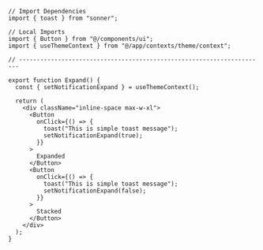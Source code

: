 ﻿```tsx
// Import Dependencies
import { toast } from "sonner";

// Local Imports
import { Button } from "@/components/ui";
import { useThemeContext } from "@/app/contexts/theme/context";

// ----------------------------------------------------------------------

export function Expand() {
  const { setNotificationExpand } = useThemeContext();

  return (
    <div className="inline-space max-w-xl">
      <Button
        onClick={() => {
          toast("This is simple toast message");
          setNotificationExpand(true);
        }}
      >
        Expanded
      </Button>
      <Button
        onClick={() => {
          toast("This is simple toast message");
          setNotificationExpand(false);
        }}
      >
        Stacked
      </Button>
    </div>
  );
}

```
